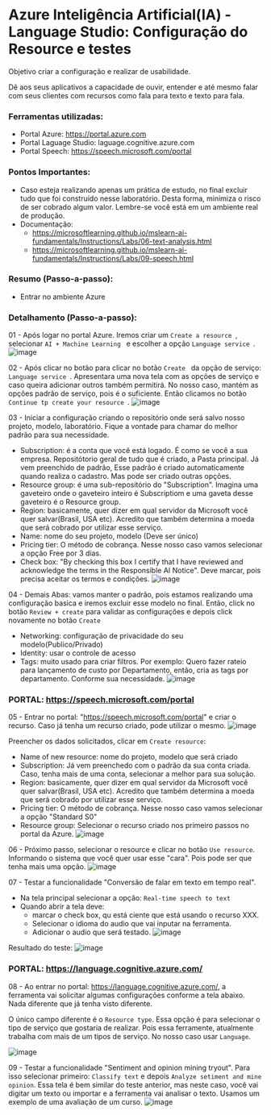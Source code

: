 # Azure Inteligência Artificial(IA) - Language Studio: Configuração do Resource e testes
Objetivo criar a configuração e realizar de usabilidade.

Dê aos seus aplicativos a capacidade de ouvir, entender e até mesmo falar com seus clientes com recursos como fala para texto e texto para fala.

### Ferramentas utilizadas:
- Portal Azure: https://portal.azure.com
- Portal Laguage Studio: laguage.cognitive.azure.com
- Portal Speech: https://speech.microsoft.com/portal

### Pontos Importantes:
- Caso esteja realizando apenas um prática de estudo, no final excluir tudo que foi construído nesse laboratório. Desta forma, minimiza o risco de ser cobrado algum valor. Lembre-se você está em um ambiente real de produção.
- Documentação:
    + https://microsoftlearning.github.io/mslearn-ai-fundamentals/Instructions/Labs/06-text-analysis.html
    + https://microsoftlearning.github.io/mslearn-ai-fundamentals/Instructions/Labs/09-speech.html

### Resumo (Passo-a-passo):

- Entrar no ambiente Azure

### Detalhamento (Passo-a-passo):

01 - Após logar no portal Azure. Iremos criar um ``` Create a resource  ```, selecionar ``` AI + Machine Learning  ``` e escolher a opção ``` Language service  ```.
![image](https://github.com/user-attachments/assets/a4ed19b3-b179-4cd1-8589-308ab6917407)

02 - Após clicar no botão para clicar no botão ``` Create  ``` da opção de serviço: ``` Language service  ```. Apresentara uma nova tela com as opções de serviço e caso queira adicionar outros também permitirá. No nosso caso, mantém as opções padrão de serviço, pois é o suficiente. Então clicamos no botão ``` Continue tp create your resource  ```.
![image](https://github.com/user-attachments/assets/dd8cb228-9a2a-477f-8bea-53d2dfe229b5)

03 - Iniciar a configuração criando o repositório onde será salvo nosso projeto, modelo, laboratório. Fique a vontade para chamar do melhor padrão para sua necessidade.
   * Subscription: é a conta que você está logado. É como se você a sua empresa. Repositótorio geral de tudo que é criado, a Pasta principal. Já vem preenchido de padrão, Esse padrão é criado automaticamente quando realiza o cadastro. Mas pode ser criado outras opções.
   * Resource group: é uma sub-repositório do "Subscription".
Imagina uma gaveteiro onde o gaveteiro inteiro é Subscriptiom e uma gaveta desse gaveteiro é o Resource group.
   * Region: basicamente, quer dizer em qual servidor da Microsoft você quer salvar(Brasil, USA etc). Acredito que também determina a moeda que será cobrado por utilizar esse serviço.
   * Name: nome do seu projeto, modelo (Deve ser único)
   * Pricing tier: O método de cobrança. Nesse nosso caso vamos selecionar a opção Free por 3 dias.
   * Check box: "By checking this box I certify that I have reviewed and acknowledge the terms in the Responsible AI Notice". Deve marcar, pois precisa aceitar os termos e condições.
   ![image](https://github.com/user-attachments/assets/48731618-f04f-47d5-ba3c-a3186f12b07b)

04 - Demais Abas: vamos manter o padrão, pois estamos realizando uma configuração basica e iremos excluir esse modelo no final. Então, click no botão ``` Review + create ``` para validar as configurações e depois click novamente no botão ``` Create ``` 
   * Networking: configuração de privacidade do seu modelo(Publico/Privado)
   * Identity: usar o controle de acesso
   * Tags: muito usado para criar filtros. Por exemplo: Quero fazer rateio para lançamento de custo por Departamento, então, cria as tags por departamento. Conforme sua necessidade.
   ![image](https://github.com/user-attachments/assets/1b88a9bd-dc97-4ee0-ac4f-31d3b765a92c)

### PORTAL: https://speech.microsoft.com/portal

05 - Entrar no portal: "https://speech.microsoft.com/portal" e criar o recurso. Caso já tenha um recurso criado, pode utilizar o mesmo.
![image](https://github.com/user-attachments/assets/d2f8d35d-13ab-409b-9f2c-90a607f0f57e)

Preencher os dados solicitados, clicar em ``` Create resource ```:
   * Name of new resource: nome do projeto, modelo que será criado
   * Subscription: Já vem preenchedo com o padrão da sua conta criada. Caso, tenha mais de uma conta, selecionar a melhor para sua solução.
   * Region: basicamente, quer dizer em qual servidor da Microsoft você quer salvar(Brasil, USA etc). Acredito que também determina a moeda que será cobrado por utilizar esse serviço.
   * Pricing tier: O método de cobrança. Nesse nosso caso vamos selecionar a opção "Standard S0"
   * Resource group: Selecionar o recurso criado nos primeiro passos no portal da Azure.
   ![image](https://github.com/user-attachments/assets/6549aeba-07a9-4bd6-83d8-57b9e6457fa7)

06 - Próximo passo, selecionar o resource e clicar no botão ``` Use resource ```. Informando o sistema que você quer usar esse "cara". Pois pode ser que tenha mais uma opção.
![image](https://github.com/user-attachments/assets/a15ac0d6-523f-4188-aba3-23dce2cb5b18)

07 - Testar a funcionalidade "Conversão de falar em texto em tempo real".
   * Na tela principal selecionar a opção:  ``` Real-time speech to text ```
   * Quando abrir a tela deve:
       * marcar o check box, qu está ciente que está usando o recurso XXX.
       * Selecionar o idioma do audio que vai inputar na ferramenta.
       * Adicionar o audio que será testado. 
![image](https://github.com/user-attachments/assets/5f68430f-567d-4f2c-ad1b-c51724ee677e)

Resultado do teste:
![image](https://github.com/user-attachments/assets/68f00b51-3b26-4e85-b087-4245467dee1b)

### PORTAL: https://language.cognitive.azure.com/

08 - Ao entrar no portal: https://language.cognitive.azure.com/, a ferramenta vai solicitar algumas configurações conforme a tela abaixo. Nada diferente que já tenha visto diferente.

O único campo diferente é o ``` Resource type ```. Essa opção é para selecionar o tipo de serviço que gostaria de realizar. Pois essa ferramente, atualmente trabalha com mais de um tipos de serviço. No nosso caso usar ``` Language ```.

![image](https://github.com/user-attachments/assets/a875e01f-6305-451b-9b78-897a76086138)

09 - Testar a funcionalidade "Sentiment and opinion mining tryout". Para isso selecionar primeiro: ``` Classify text ``` e depois ``` Analyze setiment and mine opinion ```.
Essa tela é bem similar do teste anterior, mas neste caso, você vai digitar um texto ou importar e a ferramenta vai analisar o texto. Usamos um exemplo de uma avaliação de um curso.
![image](https://github.com/user-attachments/assets/ace95e72-1f4d-47ee-9142-de8069db17b9)



